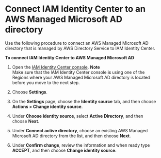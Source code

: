 # Connect IAM Identity Center to an AWS Managed Microsoft AD directory<a name="connectawsad"></a>

Use the following procedure to connect an AWS Managed Microsoft AD directory that is managed by AWS Directory Service to IAM Identity Center\. 

**To connect IAM Identity Center to AWS Managed Microsoft AD**

1. Open the [IAM Identity Center console](https://console.aws.amazon.com/singlesignon)\.
**Note**  
Make sure that the IAM Identity Center console is using one of the Regions where your AWS Managed Microsoft AD directory is located before you move to the next step\.

1. Choose **Settings**\.

1. On the **Settings** page, choose the **Identity source** tab, and then choose **Actions > Change identity source**\.

1. Under **Choose identity source**, select **Active Directory**, and then choose **Next**\.

1. Under **Connect active directory**, choose an existing AWS Managed Microsoft AD directory from the list, and then choose **Next**\.

1. Under **Confirm change**, review the information and when ready type **ACCEPT**, and then choose **Change identity source**\.
